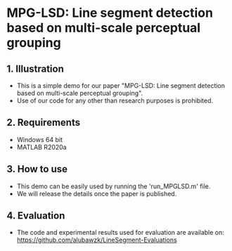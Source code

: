 # MPG-LSD: Line segment detection based on multi-scale perceptual grouping
## 1. Illustration
- This is a simple demo for our paper "MPG-LSD: Line segment detection based on multi-scale perceptual grouping". 
- Use of our code for any other than research purposes is prohibited.

## 2. Requirements
- Windows 64 bit
- MATLAB R2020a

## 3. How to use
- This demo can be easily used by running the 'run_MPGLSD.m' file.
- We will release the details once the paper is published.

## 4. Evaluation
- The code and experimental results used for evaluation are available on:
  https://github.com/alubawzk/LineSegment-Evaluations
